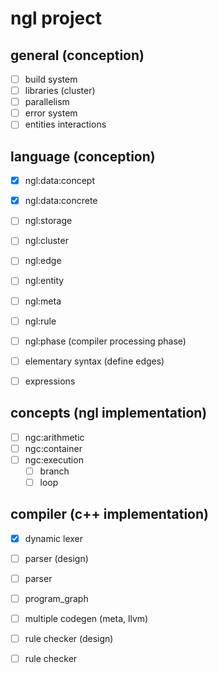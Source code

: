 # ngl project
## general (conception)
- [ ] build system
- [ ] libraries (cluster)
- [ ] parallelism
- [ ] error system
- [ ] entities interactions

## language (conception)
- [x] ngl:data:concept
- [x] ngl:data:concrete
- [ ] ngl:storage
- [ ] ngl:cluster
- [ ] ngl:edge
- [ ] ngl:entity
- [ ] ngl:meta
- [ ] ngl:rule
- [ ] ngl:phase (compiler processing phase)
- [ ] elementary syntax (define edges)
- [ ] expressions


## concepts (ngl implementation)
- [ ] ngc:arithmetic
- [ ] ngc:container
- [ ] ngc:execution
    - [ ] branch
    - [ ] loop

## compiler (c++ implementation)
- [x] dynamic lexer
- [ ] parser (design)
- [ ] parser
- [ ] program_graph
- [ ] multiple codegen (meta, llvm)
- [ ] rule checker (design)
- [ ] rule checker

